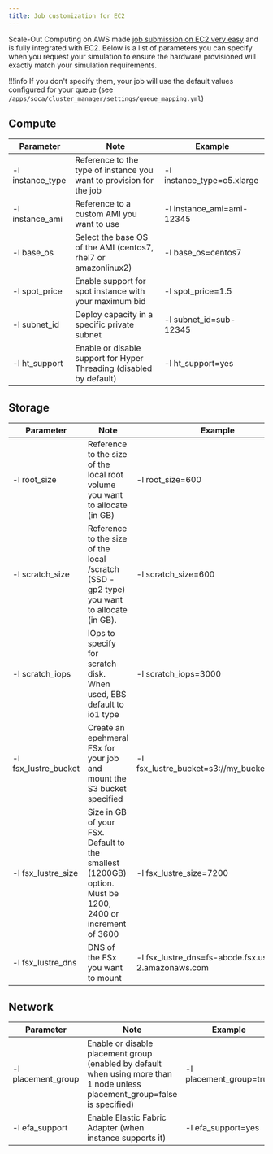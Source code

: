 ```yaml
---
title: Job customization for EC2
---
```


Scale-Out Computing on AWS made [job submission on EC2 very easy](../../launch-your-first-job/) and is fully integrated with EC2.
Below is a list of parameters you can specify when you request your simulation to ensure the hardware provisioned will exactly match your simulation requirements. 

!!!info 
    If you don't specify them, your job will use the default values configured for your queue (see `/apps/soca/cluster_manager/settings/queue_mapping.yml`)  

## Compute

| Parameter | Note  | Example  |
|---|---|---|
| -l instance_type | Reference to the type of instance you want to provision for the job   | -l instance_type=c5.xlarge |
| -l instance_ami| Reference to a custom AMI you want to use  | -l instance_ami=ami-12345|
| -l base_os | Select the base OS of the AMI (centos7, rhel7 or amazonlinux2) | -l base_os=centos7 |
| -l spot_price | Enable support for spot instance with your maximum bid  | -l spot_price=1.5 |
| -l subnet_id | Deploy capacity in a specific private subnet | -l subnet_id=sub-12345 |
| -l ht_support | Enable or disable support for Hyper Threading (disabled by default) | -l ht_support=yes |

## Storage

| Parameter | Note  | Example  |
|---|---|---|
| -l root_size | Reference to the size of the local root volume you want to allocate (in GB) |  -l root_size=600 |
| -l scratch_size | Reference to the size of the local /scratch (SSD - gp2 type) you want to allocate (in GB). |  -l scratch_size=600 |
| -l scratch_iops | IOps to specify for scratch disk. When used, EBS default to io1 type |  -l scratch_iops=3000 |
| -l fsx_lustre_bucket | Create an epehmeral FSx for your job and mount the  S3 bucket specified |  -l fsx_lustre_bucket=s3://my_bucket/mypath |
| -l fsx_lustre_size | Size in GB of your FSx. Default to the smallest (1200GB) option. Must be 1200, 2400 or increment of 3600|  -l fsx_lustre_size=7200 |
| -l fsx_lustre_dns |  DNS of the FSx you want to mount|  -l fsx_lustre_dns=fs-abcde.fsx.us-west-2.amazonaws.com |




## Network


| Parameter | Note  | Example  |
|---|---|---|
| -l placement_group| Enable or disable placement group (enabled by default when using more than 1 node unless placement_group=false is specified)  | -l placement_group=true|
| -l efa_support | Enable Elastic Fabric Adapter (when instance supports it) | -l efa_support=yes |




